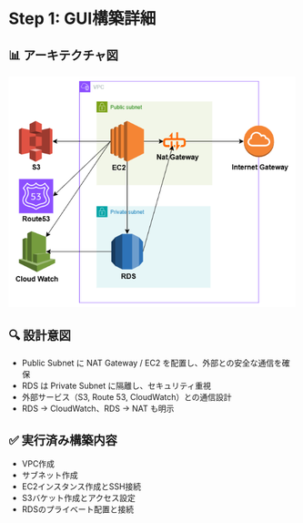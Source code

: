 # Step 1: GUI構築詳細

## 📊 アーキテクチャ図

![構成図](./aws_step1_architecture.png)

## 🔍 設計意図

- Public Subnet に NAT Gateway / EC2 を配置し、外部との安全な通信を確保
- RDS は Private Subnet に隔離し、セキュリティ重視
- 外部サービス（S3, Route 53, CloudWatch）との通信設計
- RDS → CloudWatch、RDS → NAT も明示

## ✅ 実行済み構築内容

- VPC作成
- サブネット作成
- EC2インスタンス作成とSSH接続
- S3バケット作成とアクセス設定
- RDSのプライベート配置と接続

